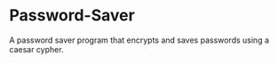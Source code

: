 # Password-Saver

A password saver program that encrypts and saves passwords using a caesar cypher.


